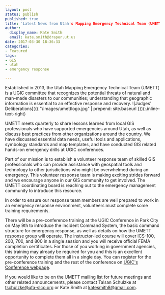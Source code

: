 ```yaml
---
layout: post
status: publish
published: true
title: 'Latest News from Utah's Mapping Emergency Technical Team (UMETT)'
author:
  display_name: Kate Smith
  email: kate.smith@draper.ut.us
date: 2017-03-30 18:36:33
categories:
- Featured
tags:
- GIS
- utah
- emergency response

---
```

Established in 2013, the Utah Mapping Emergency Technical Team (UMETT) is a UGIC committee that recognizes the potential threats of natural and man-made disasters to our communities; understanding that geographic information is essential to an effective response and recovery. ![Judges' Deliberations]({{ "/images/umettlogo.jpg" | prepend: site.baseurl }}){:.inline-text-right}

UMETT meets quarterly to share lessons learned from local GIS professionals who have supported emergencies around Utah, as well as discuss best practices from other organizations around the country. We have discussed essential data needs, useful tools and applications, symbology standards and map templates, and have conducted GIS related hands-on emergency drills at UGIC conferences.

Part of our mission is to establish a volunteer response team of skilled GIS professionals who can provide assistance with geospatial tools and technology to other jurisdictions who might be overwhelmed during an emergency. This volunteer response team is making exciting strides forward and we encourage anyone in our GIS community to get involved. The UMETT coordinating board is reaching out to the emergency management community to introduce this resource.

In order to ensure our response team members are well prepared to work in an emergency response environment, volunteers must complete some training requirements.

There will be a pre-conference training at the UGIC Conference in Park City on May 9th to introduce the Incident Command System, the basic command structure for emergency response, as well as details on how the UMETT response group will operate. The instructor-led course will cover ICS-100, 200, 700, and 800 in a single session and you will receive official FEMA completion certificates. For those of you working in government agencies, this training may already be required for you and this is an excellent opportunity to complete them all in a single day. You can register for the pre-conference training and the rest of the conference on [UGIC's Conference webpage](http://ugic.org/ugic/ugic-conference-2017/). 

If you would like to be on the UMETT mailing list for future meetings and other related announcements, please contact Talsan Schulzke at [tschulzke@ufa-slco.org](mailto:tschulzke@ufa-slco.org) or Kate Smith at [katesmith8@gmail.com](mailto:katesmith8@gmail.com).

